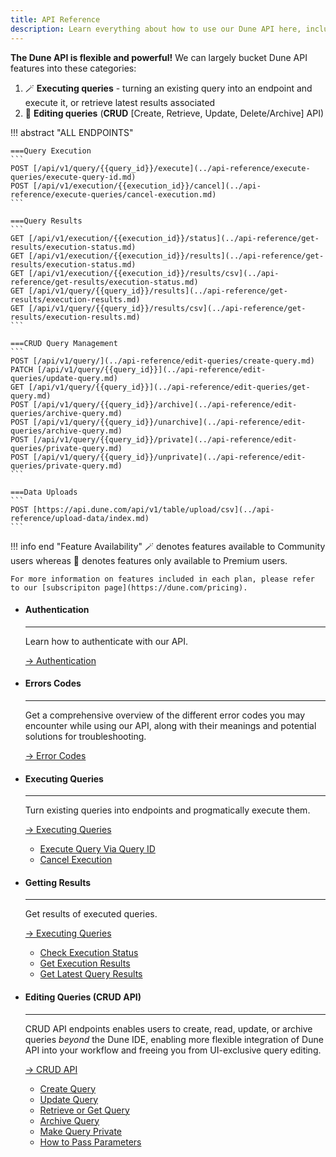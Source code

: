 ```yaml
---
title: API Reference
description: Learn everything about how to use our Dune API here, including common errors
---
```


**The Dune API is flexible and powerful!** We can largely bucket Dune API features into these categories: 

1. 🪄 **Executing queries** - turning an existing query into an endpoint and execute it, or retrieve latest results associated 
2. 💫 **Editing queries** (**CRUD** [Create, Retrieve, Update, Delete/Archive] API) 
<!-- 3. 🪄 **Uploading data** (Write API)  -->

!!! abstract "ALL ENDPOINTS"

    ===Query Execution
    ```
    POST [/api/v1/query/{{query_id}}/execute](../api-reference/execute-queries/execute-query-id.md)
    POST [/api/v1/execution/{{execution_id}}/cancel](../api-reference/execute-queries/cancel-execution.md)
    ```

    ===Query Results
    ```
    GET [/api/v1/execution/{{execution_id}}/status](../api-reference/get-results/execution-status.md)
    GET [/api/v1/execution/{{execution_id}}/results](../api-reference/get-results/execution-status.md)
    GET [/api/v1/execution/{{execution_id}}/results/csv](../api-reference/get-results/execution-status.md)
    GET [/api/v1/query/{{query_id}}/results](../api-reference/get-results/execution-results.md)
    GET [/api/v1/query/{{query_id}}/results/csv](../api-reference/get-results/execution-results.md)
    ```

    ===CRUD Query Management
    ```
    POST [/api/v1/query/](../api-reference/edit-queries/create-query.md)
    PATCH [/api/v1/query/{{query_id}}](../api-reference/edit-queries/update-query.md)
    GET [/api/v1/query/{{query_id}}](../api-reference/edit-queries/get-query.md)
    POST [/api/v1/query/{{query_id}}/archive](../api-reference/edit-queries/archive-query.md)
    POST [/api/v1/query/{{query_id}}/unarchive](../api-reference/edit-queries/archive-query.md)
    POST [/api/v1/query/{{query_id}}/private](../api-reference/edit-queries/private-query.md)
    POST [/api/v1/query/{{query_id}}/unprivate](../api-reference/edit-queries/private-query.md)
    ```

    ===Data Uploads
    ```
    POST [https://api.dune.com/api/v1/table/upload/csv](../api-reference/upload-data/index.md)
    ```

!!! info end "Feature Availability"
    🪄 denotes features available to Community users whereas 💫 denotes features only available to Premium users. 

    For more information on features included in each plan, please refer to our [subscripiton page](https://dune.com/pricing).


<div class="grid cards" markdown>

-   #### Authentication

    ---

    Learn how to authenticate with our API.  
    
    [→ Authentication](authentication.md)

-   #### Errors Codes

    ---

    Get a comprehensive overview of the different error codes you may encounter while using our API, along with their meanings and potential solutions for troubleshooting.
    
    [→ Error Codes](errors.md)

-   #### Executing Queries

    ---

    Turn existing queries into endpoints and progmatically execute them.
    
    [→ Executing Queries](execute-queries/index.md)

    - [Execute Query Via Query ID](../api-reference/execute-queries/execute-query-id.md)
    - [Cancel Execution](../api-reference/execute-queries/cancel-execution.md)

-   #### Getting Results

    ---

    Get results of executed queries.
    
    [→ Executing Queries](get-results/index.md)

    - [Check Execution Status](../api-reference/get-results/execution-status.md)
    - [Get Execution Results](../api-reference/get-results/execution-results.md)
    - [Get Latest Query Results](../api-reference/get-results/latest-results.md)

-   #### Editing Queries (CRUD API)

    ---

    CRUD API endpoints enables users to create, read, update, or archive queries *beyond* the Dune IDE, enabling more flexible integration of Dune API into your workflow and freeing you from UI-exclusive query editing.

    [→ CRUD API](edit-queries/index.md)
    
    - [Create Query](../api-reference/edit-queries/create-query.md)
    - [Update Query](../api-reference/edit-queries/update-query.md)
    - [Retrieve or Get Query](../api-reference/edit-queries/get-query.md)
    - [Archive Query](../api-reference/edit-queries/archive-query.md)
    - [Make Query Private](../api-reference/edit-queries/private-query.md)
    - [How to Pass Parameters](../api-reference/edit-queries/parameter-passing.md)

<!-- -   #### Uploading Data (Write API)

    ---

    Use Dune's write API to upload CSV files to a specific table in the Dune database.

    [→ Write API](data-upload/write-api.md) -->
    
</div>
